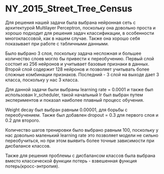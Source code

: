 # NY_2015_Street_Tree_Census
Для решения нашей задачи была выбрана нейронная сеть с архитектурой Multilayer Perceptron, поскольку она довольно проста и хорошо подходит для решения задач классификации, в особенности многоклассовой, как в нашем случае. Также она хорошо себя показывает при работе с табличными данными.

Было выбрано 3 слоя, поскольку задача несложная и большее количество слоев могло бы привести к переобучению. Первый слой состоит из 256 нейронов и учитывает базовые признаки в данных. Второй слой содержит 128 нейронов и позволяет учитывать более сложные комбинации признаков. Последний - 3 слой на выходе дает 3 класса, поскольку у нас 3 класса.

Для данной задачи были выбраны learning rate = 0.0001 и также был использован lr_scheduler, такой начальный lr был выбран путем экспериментов и показал наиболее плавный процесс обучения.

Weight decay был выбран равным 0.00001, для борьбы с переобучением. Также был добавлен dropout = 0.3 для первого слоя и 0.2 для второго.

Количество шагов тренировки было выбрано равным 100, поскольку у нас довольно маленький learning rate это позволяет модели не сильно переобучиться, но при этом выявить более точные зависимости при дисбалансе классов.

Также для решения проблемы с дисбалансом классов была выбрана вместо классической функции потерь - взвешенная функция потерь(кросс-энтропия).
